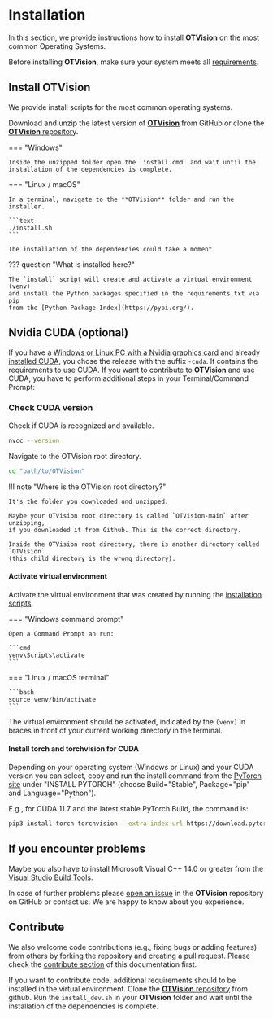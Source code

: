 # Installation

In this section, we provide instructions how to install **OTVision** on the most common
Operating Systems.

Before installing **OTVision**, make sure your system meets all
[requirements](../requirements/).

## Install OTVision

We provide install scripts for the most common operating systems.

Download and unzip the latest version of
[**OTVision**](https://github.com/OpenTrafficCam/OTVision/releases)
from GitHub or clone the
[**OTVision** repository](https://github.com/OpenTrafficCam/OTVision).

=== "Windows"

    Inside the unzipped folder open the `install.cmd` and wait until the
    installation of the dependencies is complete.

=== "Linux / macOS"

    In a terminal, navigate to the **OTVision** folder and run the installer.

    ```text 
    ./install.sh
    ``` 

    The installation of the dependencies could take a moment.

??? question "What is installed here?"

    The `install` script will create and activate a virtual environment (venv)
    and install the Python packages specified in the requirements.txt via pip
    from the [Python Package Index](https://pypi.org/).

## Nvidia CUDA (optional)

If you have a
[Windows or Linux PC with a Nvidia graphics card](../requirements/#hardware-prerequisites)
and already [installed CUDA](../requirements/#nvidia-cuda-optional),
you chose the release with the suffix `-cuda`. It contains the requirements to use CUDA.
If you want to contribute to **OTVision** and use CUDA, you have to perform additional
steps in your Terminal/Command Prompt:

### Check CUDA version

Check if CUDA is recognized and available.

```bash
nvcc --version
```

Navigate to the OTVision root directory.

```bash
cd "path/to/OTVision"
```

!!! note "Where is the OTVision root directory?"

    It's the folder you downloaded und unzipped.

    Maybe your OTVision root directory is called `OTVision-main` after unzipping,
    if you downloaded it from Github. This is the correct directory.

    Inside the OTVision root directory, there is another directory called `OTVision`
    (this child directory is the wrong directory).

#### Activate virtual environment

Activate the virtual environment that was created
by running the [installation scripts](../installation).

=== "Windows command prompt"

    Open a Command Prompt an run:

    ```cmd 
    venv\Scripts\activate
    ``` 

=== "Linux / macOS terminal"

    ```bash
    source venv/bin/activate
    ```

The virtual environment should be activated, indicated by the `(venv)`
in braces in front of your current working directory in the terminal.

#### Install torch and torchvision for CUDA

Depending on your operating system (Windows or Linux) and your CUDA version
you can select, copy and run the install command from the
[PyTorch site](https://pytorch.org/) under "INSTALL PYTORCH"
(choose Build="Stable", Package="pip" and Language="Python").

E.g., for CUDA 11.7 and the latest stable PyTorch Build, the command is:

```bash
pip3 install torch torchvision --extra-index-url https://download.pytorch.org/whl/cu117
```

## If you encounter problems

Maybe you also have to install Microsoft Visual C++ 14.0 or greater from the
[Visual Studio Build Tools](https://visualstudio.microsoft.com/visual-cpp-build-tools/).

In case of further problems please
[open an issue](https://github.com/OpenTrafficCam/OTVision/issues/new)
in the **OTVision** repository on GitHub or contact us.
We are happy to know about you experience.

## Contribute

We also welcome code contributions (e.g., fixing bugs or adding features) from others
by forking the repository and creating a pull request.
Please check the [contribute section](/contribute/)
of this documentation first.

If you want to contribute code, additional requirements should to be installed
in the virtual environment.
Clone the [**OTVision** repository](https://github.com/OpenTrafficCam/OTVision)
from github. Run the `install_dev.sh` in your **OTVision** folder
and wait until the installation of the dependencies is complete.
